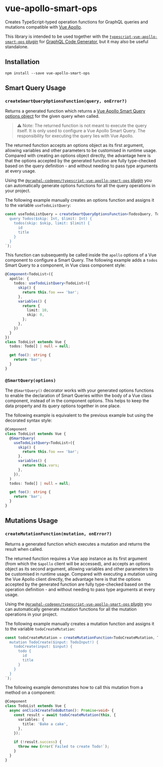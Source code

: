 # vue-apollo-smart-ops

Creates TypeScript-typed operation functions for GraphQL queries and mutations compatible with
[Vue Apollo](https://apollo.vuejs.org/).

This library is intended to be used together with the
[`typescript-vue-apollo-smart-ops` plugin](https://www.graphql-code-generator.com/docs/plugins/typescript-vue-apollo-smart-ops)
for [GraphQL Code Generator](https://www.graphql-code-generator.com/), but it may also be useful standalone.

## Installation

```shell
npm install --save vue-apollo-smart-ops
```

## Smart Query Usage

### `createSmartQueryOptionsFunction(query, onError?)`

Returns a generated function which returns a [Vue Apollo Smart Query options object](https://apollo.vuejs.org/api/smart-query.html#options)
for the given query when called.

> ⚠️ Note: The returned function is not meant to execute the query itself. It is only used to configure a Vue Apollo
> Smart Query. The responsibility for executing the query lies with Vue Apollo.

The returned function accepts an options object as its first argument, allowing variables and other parameters to be
customised in runtime usage. Compared with creating an options object directly, the advantage here is that the options
accepted by the generated function are fully type-checked based on the query definition - and without needing to pass
type arguments at every usage.

Using the [`@graphql-codegen/typescript-vue-apollo-smart-ops` plugin](https://www.graphql-code-generator.com/docs/plugins/typescript-vue-apollo-smart-ops)
you can automatically generate options functions for all the query operations in your project.

The following example manually creates an options function and assigns it to the variable `useTodoListQuery`:

```typescript
const useTodoListQuery = createSmartQueryOptionsFunction<TodosQuery, TodosQueryVariables>(gql`
  query Todos($skip: Int, $limit: Int) {
    todos(skip: $skip, limit: $limit) {
      id
      title
    }
  }
`);
```

This function can subsequently be called inside the `apollo` options of a Vue component to configure a Smart Query. The
following example adds a `todos` Smart Query to a component, in Vue class component style:

```typescript
@Component<TodoList>({
  apollo: {
    todos: useTodoListQuery<TodoList>({
      skip() {
        return this.foo === 'bar';
      },
      variables() {
        return {
          limit: 10,
          skip: 0,
        };
      },
    })
  }
})
class TodoList extends Vue {
  todos: Todo[] | null = null;

  get foo(): string {
    return 'bar';
  }
}
```

### `@SmartQuery(options)`

The `@SmartQuery()` decorator works with your generated options functions to enable the declaration of Smart Queries
within the body of a Vue class component, instead of in the component options. This helps to keep the data property and
its query options together in one place.

The following example is equivalent to the previous example but using the decorated syntax style:

```typescript
@Component
class TodoList extends Vue {
  @SmartQuery(
    useTodoListQuery<TodoList>({
      skip() {
        return this.foo === 'bar';
      },
      variables() {
        return this.vars;
      },
    }),
  )
  todos: Todo[] | null = null;

  get foo(): string {
    return 'bar';
  }
}
```

## Mutations Usage

### `createMutationFunction(mutation, onError?)`

Returns a generated function which executes a mutation and returns the result when called.

The returned function requires a Vue app instance as its first argument (from which the `$apollo` client will be
accessed), and accepts an options object as its second argument, allowing variables and other parameters to be
customised in runtime usage. Compared with executing a mutation using the Vue Apollo client directly, the advantage here
is that the options accepted by the generated function are fully type-checked based on the operation definition - and
without needing to pass type arguments at every usage.

Using the [`@graphql-codegen/typescript-vue-apollo-smart-ops` plugin](https://www.graphql-code-generator.com/docs/plugins/typescript-vue-apollo-smart-ops)
you can automatically generate mutation functions for all the mutation operations in your project.

The following example manually creates a mutation function and assigns it to the variable `todoCreateMutation`:

```typescript
const todoCreateMutation = createMutationFunction<TodoCreateMutation, TodoCreateMutationVariables>(gql`
  mutation TodoCreate($input: TodoInput!) {
    todoCreate(input: $input) {
      todo {
        id
        title
      }
    }
  }
`);
```

The following example demonstrates how to call this mutation from a method on a component:

```typescript
@Component
class TodoList extends Vue {
  async onClickCreateTodoButton(): Promise<void> {
    const result = await todoCreateMutation(this, {
      variables: {
        title: 'Bake a cake',
      },
    });
    
    if (!result.success) {
      throw new Error(`Failed to create Todo!`);
    }
  }
}
```
